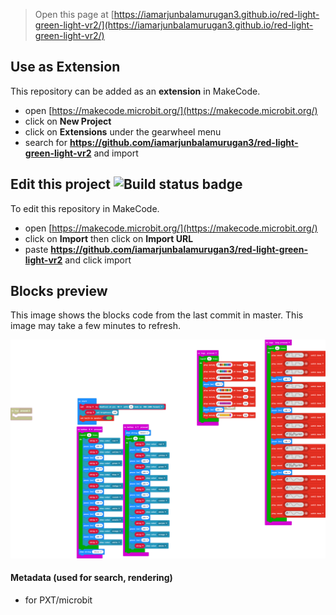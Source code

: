 
> Open this page at [https://iamarjunbalamurugan3.github.io/red-light-green-light-vr2/](https://iamarjunbalamurugan3.github.io/red-light-green-light-vr2/)

## Use as Extension

This repository can be added as an **extension** in MakeCode.

* open [https://makecode.microbit.org/](https://makecode.microbit.org/)
* click on **New Project**
* click on **Extensions** under the gearwheel menu
* search for **https://github.com/iamarjunbalamurugan3/red-light-green-light-vr2** and import

## Edit this project ![Build status badge](https://github.com/iamarjunbalamurugan3/red-light-green-light-vr2/workflows/MakeCode/badge.svg)

To edit this repository in MakeCode.

* open [https://makecode.microbit.org/](https://makecode.microbit.org/)
* click on **Import** then click on **Import URL**
* paste **https://github.com/iamarjunbalamurugan3/red-light-green-light-vr2** and click import

## Blocks preview

This image shows the blocks code from the last commit in master.
This image may take a few minutes to refresh.

![A rendered view of the blocks](https://github.com/iamarjunbalamurugan3/red-light-green-light-vr2/raw/master/.github/makecode/blocks.png)

#### Metadata (used for search, rendering)

* for PXT/microbit
<script src="https://makecode.com/gh-pages-embed.js"></script><script>makeCodeRender("{{ site.makecode.home_url }}", "{{ site.github.owner_name }}/{{ site.github.repository_name }}");</script>
